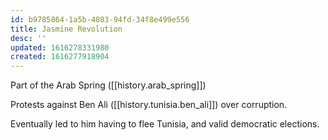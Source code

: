 ```yaml
---
id: b9785864-1a5b-4083-94fd-34f8e499e556
title: Jasmine Revolution
desc: ''
updated: 1616278331980
created: 1616277918904
---
```



Part of the Arab Spring ([[history.arab_spring]])

Protests against Ben Ali ([[history.tunisia.ben_ali]]) over corruption.

Eventually led to him having to flee Tunisia, and valid democratic elections.
